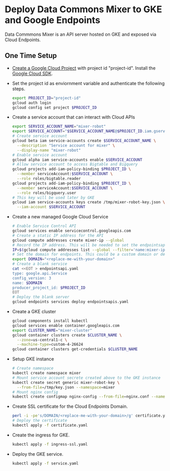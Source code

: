 # Deploy Data Commons Mixer to GKE and Google Endpoints

Data Commmons Mixer is an API server hosted on GKE and exposed via Cloud Endpoints.

## One Time Setup

  - [Create a Google Cloud Project](https://cloud.google.com/resource-manager/docs/creating-managing-projects) with project id "project-id". Install the [Google Cloud SDK](https://cloud.google.com/sdk/install).

  - Set the project id as enviornment variable and authenticate the following steps.

    ```bash
    export PROJECT_ID="project-id"
    gcloud auth login
    gcloud config set project $PROJECT_ID
    ```

  - Create a service account that can interact with Cloud APIs

    ```bash
    export SERVICE_ACCOUNT_NAME="mixer-robot"
    export SERVICE_ACCOUNT="$SERVICE_ACCOUNT_NAME@$PROJECT_ID.iam.gserviceaccount.com"
    # Create service account
    gcloud beta iam service-accounts create $SERVICE_ACCOUNT_NAME \
      --description "Service account for mixer" \
      --display-name "mixer-robot"
    # Enable service account
    gcloud alpha iam service-accounts enable $SERVICE_ACCOUNT
    # Allow service account to access Bigtable and Bigquery
    gcloud projects add-iam-policy-binding $PROJECT_ID \
      --member serviceAccount:$SERVICE_ACCOUNT \
      --role roles/bigtable.reader
    gcloud projects add-iam-policy-binding $PROJECT_ID \
      --member serviceAccount:$SERVICE_ACCOUNT \
      --role roles/bigquery.user
    # This key will be used later by GKE
    gcloud iam service-accounts keys create /tmp/mixer-robot-key.json \
      --iam-account $SERVICE_ACCOUNT
    ```

  - Create a new managed Google Cloud Service
    ```bash
    # Enable Service Control API
    gcloud services enable servicecontrol.googleapis.com
    # Create a static IP address for the API
    gcloud compute addresses create mixer-ip --global
    # Record the IP address. This will be needed to set the endpointsapi.yaml
    IP=$(gcloud compute addresses list --global --filter='name:mixer-ip' --format='value(ADDRESS)')
    # Set the domain for endpoints. This could be a custom domain or default domain from Endpoints like xxx.endpoints.$PROJECT_ID.cloud.goog
    export DOMAIN="<replace-me-with-your-domain>"
    # Create a blank service
    cat <<EOT > endpointsapi.yaml
    type: google.api.Service
    config_version: 3
    name: $DOMAIN
    producer_project_id: $PROJECT_ID
    EOT
    # Deploy the blank server
    gcloud endpoints services deploy endpointsapis.yaml
    ```

  - Create a GKE cluster
    ```bash
    gcloud components install kubectl
    gcloud services enable container.googleapis.com
    export CLUSTER_NAME="mixer-cluster"
    gcloud container clusters create $CLUSTER_NAME \
      --zone=us-central1-c \
      --machine-type=custom-4-26624
    gcloud container clusters get-credentials $CLUSTER_NAME
    ```

  - Setup GKE instance
    ```bash
    # Create namespace
    kubectl create namespace mixer
    # Mount service account secrete created above to the GKE instance
    kubectl create secret generic mixer-robot-key \
      --from-file=/tmp/key.json --namespace=mixer
    # Mount nginx config
    kubectl create configmap nginx-config --from-file=nginx.conf --namespace=mixer
    ```

  - Create SSL certificate for the Cloud Endpoints Domain.
    ```bash
    perl -i -pe's/DOMAIN/<replace-me-with-your-domain>/g' certificate.yaml
    # Deploy the certificate
    kubectl apply -f certificate.yaml
    ```

  - Create the ingress for GKE.
    ```bash
    kubectl apply -f ingress-ssl.yaml
    ```

  - Deploy the GKE service.
    ```bash
    kubectl apply -f service.yaml
    ```